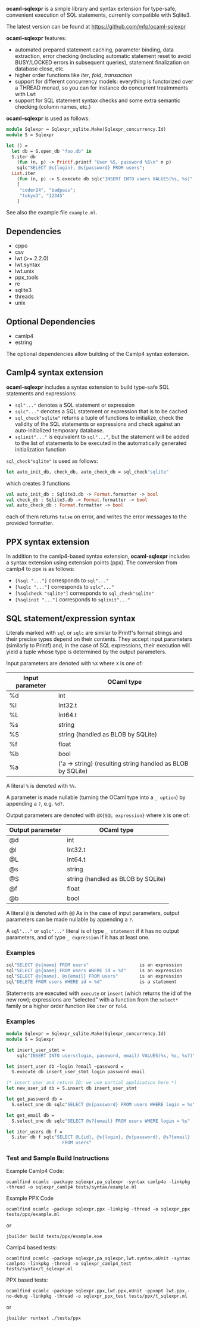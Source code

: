 **ocaml-sqlexpr** is a simple library and syntax extension for type-safe,
convenient execution of SQL statements, currently compatible with Sqlite3.

The latest version can be found at https://github.com/mfp/ocaml-sqlexpr

**ocaml-sqlexpr** features:
* automated prepared statement caching, parameter binding, data extraction, error
  checking (including automatic statement reset to avoid BUSY/LOCKED errors in
  subsequent queries), statement finalization on database close, etc.
* higher order functions like *iter*, *fold*, *transaction*
* support for different concurrency models: everything is functorized over a
  THREAD monad, so you can for instance do concurrent treatmments with Lwt
* support for SQL statement syntax checks and some extra semantic checking (column
  names, etc.)

**ocaml-sqlexpr** is used as follows:

```ocaml
module Sqlexpr = Sqlexpr_sqlite.Make(Sqlexpr_concurrency.Id)
module S = Sqlexpr

let () =
  let db = S.open_db "foo.db" in
  S.iter db
    (fun (n, p) -> Printf.printf "User %S, password %S\n" n p)
    sqlc"SELECT @s{login}, @s{password} FROM users";
  List.iter
    (fun (n, p) -> S.execute db sqlc"INSERT INTO users VALUES(%s, %s)" n p)
    [
     "coder24", "badpass";
     "tokyo3", "12345"
    ]
```

See also the example file `example.ml`.


## Dependencies

* cppo
* csv
* lwt (>= 2.2.0)
* lwt.syntax
* lwt.unix
* ppx_tools
* re
* sqlite3
* threads
* unix

## Optional Dependencies

* camlp4
* estring

The optional dependencies allow building of the Camlp4 syntax extension.

## Camlp4 syntax extension

**ocaml-sqlexpr** includes a syntax extension to build type-safe SQL
statements and expressions:


- `sql"..."`   denotes a SQL statement or expression
- `sqlc"..."`  denotes a SQL statement or expression that is to be cached
- `sql_check"sqlite"` returns a tuple of functions to initialize, check the
                      validity of the SQL statements or expressions and
                      check against an auto-initialized temporary database.
- `sqlinit"..."` is equivalent to `sql"..."`, but the statement will be added
                 to the list of statements to be executed in the automatically
                 generated initialization function

`sql_check"sqlite"` is used as follows:

```ocaml
let auto_init_db, check_db, auto_check_db = sql_check"sqlite"
```

which creates 3 functions

```ocaml
val auto_init_db : Sqlite3.db -> Format.formatter -> bool
val check_db : Sqlite3.db -> Format.formatter -> bool
val auto_check_db : Format.formatter -> bool
```

each of them returns `false` on error, and writes the error messages to the
provided formatter.


## PPX syntax extension

In addition to the camlp4-based syntax extension, **ocaml-sqlexpr** includes a
syntax extension using extension points (ppx). The conversion from camlp4 to
ppx is as follows:

- `[%sql "..."]` corresponds to `sql"..."`
- `[%sqlc "..."]` corresponds to `sqlc"..."`
- `[%sqlcheck "sqlite"]` corresponds to `sql_check"sqlite"`
- `[%sqlinit "..."]` corresponds to `sqlinit"..."`


## SQL statement/expression syntax

Literals marked with `sql` or `sqlc` are similar to Printf's format strings and their precise
types depend on their contents. They accept input parameters (similarly to
Printf) and, in the case of SQL expressions, their execution will yield a
tuple whose type is determined by the output parameters.

Input parameters are denoted with `%X` where `X` is one of:

  Input parameter  | OCaml type
  -----------------|-----------
  %d               | int
  %l               | Int32.t
  %L               | Int64.t
  %s               | string
  %S               | string    (handled as BLOB by SQLite)
  %f               | float
  %b               | bool
  %a               | ('a -> string) (resulting string handled as BLOB by SQLite)

A literal `%` is denoted with `%%`.

A parameter is made nullable (turning the OCaml type into a `_ option`) by
appending a `?`, e.g. `%d?`.

Output parameters are denoted with `@X{SQL expression}` where `X` is one of:

  Output parameter | OCaml type
  ---------------- | ----------
  @d               | int
  @l               | Int32.t
  @L               | Int64.t
  @s               | string
  @S               | string    (handled as BLOB by SQLite)
  @f               | float
  @b               | bool

A literal `@` is denoted with `@@`
As in the case of input parameters, output parameters can be made nullable by
appending a `?`.

A `sql"..."` or `sqlc"..."` literal is of type `_ statement` if it has no output
parameters, and of type `_ expression` if it has at least one.


### Examples

```ocaml
sql"SELECT @s{name} FROM users"                   is an expression
sql"SELECT @s{name} FROM users WHERE id = %d"     is an expression
sql"SELECT @s{name}, @s{email} FROM users"        is an expression
sql"DELETE FROM users WHERE id = %d"              is a statement
```

Statements are executed with `execute` or `insert` (which returns the id of
the new row); expressions are “selected” with a function from the `select*`
family or a higher order function like `iter` or `fold`.


### Examples

```ocaml
module Sqlexpr = Sqlexpr_sqlite.Make(Sqlexpr_concurrency.Id)
module S = Sqlexpr

let insert_user_stmt =
    sqlc"INSERT INTO users(login, password, email) VALUES(%s, %s, %s?)"

let insert_user db ~login ?email ~password =
  S.execute db insert_user_stmt login password email

(* insert user and return ID; we use partial application here *)
let new_user_id db = S.insert db insert_user_stmt

let get_password db =
  S.select_one db sqlc"SELECT @s{password} FROM users WHERE login = %s"

let get_email db =
  S.select_one db sqlc"SELECT @s?{email} FROM users WHERE login = %s"

let iter_users db f =
  S.iter db f sqlc"SELECT @L{id}, @s{login}, @s{password}, @s?{email}
                     FROM users"
```

### Test and Sample Build Instructions

Example Camlp4 Code:
```
ocamlfind ocamlc -package sqlexpr,pa_sqlexpr -syntax camlp4o -linkpkg -thread -o sqlexpr_camlp4 tests/syntax/example.ml
```

Example PPX Code
```
ocamlfind ocamlc -package sqlexpr.ppx -linkpkg -thread -o sqlexpr_ppx tests/ppx/example.ml
```
or
```
jbuilder build tests/ppx/example.exe
```

Camlp4 based tests:
```
ocamlfind ocamlc -package sqlexpr,pa_sqlexpr,lwt.syntax,oUnit -syntax camlp4o -linkpkg -thread -o sqlexpr_camlp4_test tests/syntax/t_sqlexpr.ml
```

PPX based tests:
```
ocamlfind ocamlc -package sqlexpr.ppx,lwt.ppx,oUnit -ppxopt lwt.ppx,-no-debug -linkpkg -thread -o sqlexpr_ppx_test tests/ppx/t_sqlexpr.ml
```
or
```
jbuilder runtest ./tests/ppx
```
